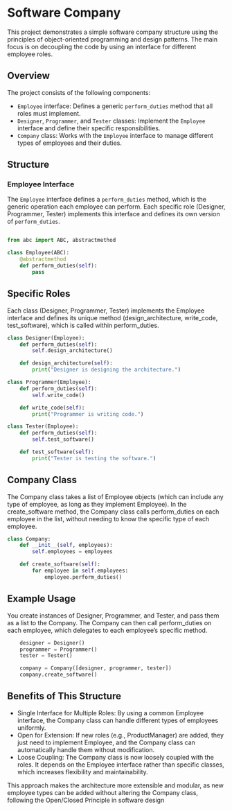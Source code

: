 # Software Company

This project demonstrates a simple software company structure using the principles of object-oriented programming and design patterns. The main focus is on decoupling the code by using an interface for different employee roles.

## Overview

The project consists of the following components:
- `Employee` interface: Defines a generic `perform_duties` method that all roles must implement.
- `Designer`, `Programmer`, and `Tester` classes: Implement the `Employee` interface and define their specific responsibilities.
- `Company` class: Works with the `Employee` interface to manage different types of employees and their duties.

## Structure

### Employee Interface

The `Employee` interface defines a `perform_duties` method, which is the generic operation each employee can perform. Each specific role (Designer, Programmer, Tester) implements this interface and defines its own version of `perform_duties`.

```python

from abc import ABC, abstractmethod

class Employee(ABC):
    @abstractmethod
    def perform_duties(self):
        pass
```

## Specific Roles
Each class (Designer, Programmer, Tester) implements the Employee interface and defines its unique method (design_architecture, write_code, test_software), which is called within perform_duties.

```python
class Designer(Employee):
    def perform_duties(self):
        self.design_architecture()

    def design_architecture(self):
        print("Designer is designing the architecture.")

class Programmer(Employee):
    def perform_duties(self):
        self.write_code()

    def write_code(self):
        print("Programmer is writing code.")

class Tester(Employee):
    def perform_duties(self):
        self.test_software()

    def test_software(self):
        print("Tester is testing the software.")
```

## Company Class
The Company class takes a list of Employee objects (which can include any type of employee, as long as they implement Employee). In the create_software method, the Company class calls perform_duties on each employee in the list, without needing to know the specific type of each employee.

```python
class Company:
    def __init__(self, employees):
        self.employees = employees

    def create_software(self):
        for employee in self.employees:
            employee.perform_duties()
```

## Example Usage
You create instances of Designer, Programmer, and Tester, and pass them as a list to the Company. The Company can then call perform_duties on each employee, which delegates to each employee’s specific method.

```python
    designer = Designer()
    programmer = Programmer()
    tester = Tester()

    company = Company([designer, programmer, tester])
    company.create_software()
```
## Benefits of This Structure
- Single Interface for Multiple Roles: By using a common Employee interface, the Company class can handle different types of employees uniformly.
- Open for Extension: If new roles (e.g., ProductManager) are added, they just need to implement Employee, and the Company class can automatically handle them without modification.
- Loose Coupling: The Company class is now loosely coupled with the roles. It depends on the Employee interface rather than specific classes, which increases flexibility and maintainability.

This approach makes the architecture more extensible and modular, as new employee types can be added without altering the Company class, following the Open/Closed Principle in software design
